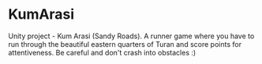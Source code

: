 # KumArasi
Unity project - Kum Arasi (Sandy Roads). A runner game where you have to run through the beautiful eastern quarters of Turan and score points for attentiveness. Be careful and don't crash into obstacles :)
